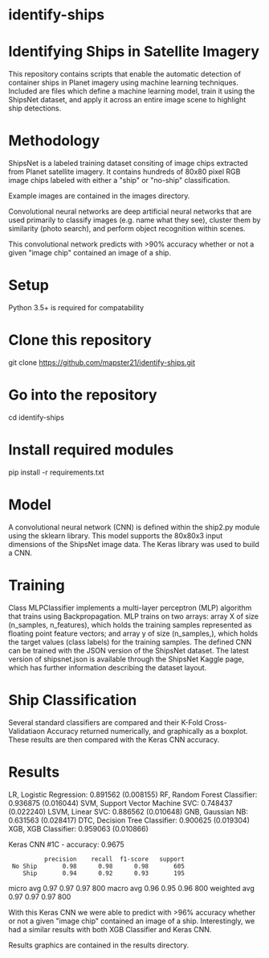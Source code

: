 # identify-ships
# Identifying Ships in Satellite Imagery
This repository contains scripts that enable the automatic detection of container ships in Planet imagery using machine learning techniques. Included are files which define a machine learning model, train it using the ShipsNet dataset, and apply it across an entire image scene to highlight ship detections.

# Methodology
ShipsNet is a labeled training dataset consiting of image chips extracted from Planet satellite imagery. It contains hundreds of 80x80 pixel RGB image chips labeled with either a "ship" or "no-ship" classification. 

Example images are contained in the images directory.

Convolutional neural networks are deep artificial neural networks that are used primarily to classify images (e.g. name what they see), cluster them by similarity (photo search), and perform object recognition within scenes. 

This convolutional network predicts with >90% accuracy whether or not a given "image chip" contained an image of a ship.

# Setup
Python 3.5+ is required for compatability

# Clone this repository
git clone https://github.com/mapster21/identify-ships.git

# Go into the repository
cd identify-ships

# Install required modules
pip install -r requirements.txt

# Model
A convolutional neural network (CNN) is defined within the ship2.py module using the sklearn library. This model supports the 80x80x3 input dimensions of the ShipsNet image data. The Keras library was used to build a CNN.

# Training
Class MLPClassifier implements a multi-layer perceptron (MLP) algorithm that trains using Backpropagation. MLP trains on two arrays: array X of size (n_samples, n_features), which holds the training samples represented as floating point feature vectors; and array y of size (n_samples,), which holds the target values (class labels) for the training samples. The defined CNN can be trained with the JSON version of the ShipsNet dataset. The latest version of shipsnet.json is available through the ShipsNet Kaggle page, which has further information describing the dataset layout.

# Ship Classification
Several standard classifiers are compared and their K-Fold Cross-Validatiaon Accuracy returned numerically, and graphically as a boxplot. These results are then compared with the Keras CNN accuracy.

# Results
LR, Logistic Regression:          0.891562 (0.008155)
RF, Random Forest Classifier:     0.936875 (0.016044)
SVM, Support Vector Machine SVC:  0.748437 (0.022240)
LSVM, Linear SVC:                 0.886562 (0.010648)
GNB, Gaussian NB:                 0.631563 (0.028417)
DTC, Decision Tree Classifier:    0.900625 (0.019304)
XGB, XGB Classifier:              0.959063 (0.010866)

Keras CNN #1C - accuracy: 0.9675 

              precision    recall  f1-score   support
     No Ship       0.98      0.98      0.98       605
        Ship       0.94      0.92      0.93       195

   micro avg       0.97      0.97      0.97       800
   macro avg       0.96      0.95      0.96       800
weighted avg       0.97      0.97      0.97       800

With this Keras CNN we were able to predict with >96% accuracy whether or not a given "image chip" contained an image of a ship. Interestingly, we had a similar results with both XGB Classifier and Keras CNN.

Results graphics are contained in the results directory.
